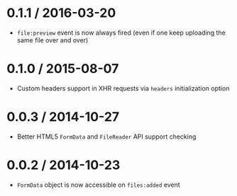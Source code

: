 0.1.1 / 2016-03-20
==================

* `file:preview` event is now always fired (even if one keep uploading the same file over and over)

0.1.0 / 2015-08-07
==================

* Custom headers support in XHR requests via `headers` initialization option

0.0.3 / 2014-10-27
==================

* Better HTML5 `FormData` and `FileReader` API support checking

0.0.2 / 2014-10-23
==================

* `FormData` object is now accessible on `files:added` event